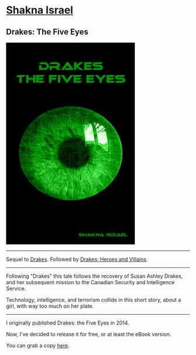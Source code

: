 # [Shakna Israel](/)

## Drakes: The Five Eyes

![Drakes 2: The Five Eyes](/drakes-the-five-eyes.jpg)

---

Sequel to [Drakes](/drakes). Followed by [Drakes: Heroes and Villains](/drakes3).

---

Following "Drakes" this tale follows the recovery of Susan Ashley Drakes, and her subsequent mission to the Canadian Security and Intelligence Service.

Technology, intelligence, and terrorism collide in this short story, about a girl, with way too much on her plate.

---

I originally published Drakes: the Five Eyes in 2014.

Now, I've decided to release it for free, or at least the eBook version.

You can grab a copy [here](https://shakna.keybase.pub/Drakes2FiveEyes.epub).
